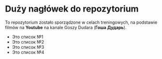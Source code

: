 # Duży nagłówek do repozytorium
To repozytorium zostało sporządzone w celach treningowych, na podstawie filmów na **Youtube** na kanale Goszy Dudara (**Гоша Дударь**).

- Это список №1
- Это список №2
- Это список №3
- Это список №4
